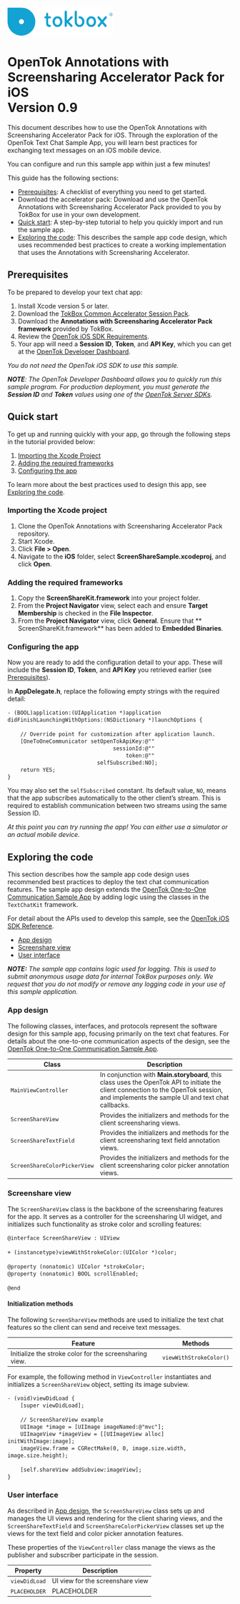 ![logo](../tokbox-logo.png)

# OpenTok Annotations with Screensharing Accelerator Pack for iOS<br/>Version 0.9

This document describes how to use the OpenTok Annotations with Screensharing Accelerator Pack for iOS. Through the exploration of the OpenTok Text Chat Sample App, you will learn best practices for exchanging text messages on an iOS mobile device.

You can configure and run this sample app within just a few minutes!


This guide has the following sections:

- [Prerequisites](#prerequisites): A checklist of everything you need to get started.
- Download the accelerator pack: Download and use the OpenTok Annotations with Screensharing Accelerator Pack provided to you by TokBox for use in your own development.
- [Quick start](#quick-start): A step-by-step tutorial to help you quickly import and run the sample app.
- [Exploring the code](#exploring-the-code): This describes the sample app code design, which uses recommended best practices to create a working implementation that uses the Annotations with Screensharing Accelerator. 

## Prerequisites

To be prepared to develop your text chat app:

1. Install Xcode version 5 or later.
2. Download the [TokBox Common Accelerator Session Pack](https://github.com/opentok/acc-pack-common).
3. Download the **Annotations with Screensharing Accelerator Pack framework** provided by TokBox.
4. Review the [OpenTok iOS SDK Requirements](https://tokbox.com/developer/sdks/ios/).
5. Your app will need a **Session ID**, **Token**, and **API Key**, which you can get at the [OpenTok Developer Dashboard](https://dashboard.tokbox.com/).

_You do not need the OpenTok iOS SDK to use this sample._

_**NOTE**: The OpenTok Developer Dashboard allows you to quickly run this sample program. For production deployment, you must generate the **Session ID** and **Token** values using one of the [OpenTok Server SDKs](https://tokbox.com/developer/sdks/server/)._

## Quick start

To get up and running quickly with your app, go through the following steps in the tutorial provided below:

1. [Importing the Xcode Project](#importing-the-xcode-project)
2. [Adding the required frameworks](#adding-the-required-frameworks)
3. [Configuring the app](#configuring-the-app)

To learn more about the best practices used to design this app, see [Exploring the code](#exploring-the-code).

### Importing the Xcode project

1. Clone the OpenTok Annotations with Screensharing Accelerator Pack repository.
2. Start Xcode. 
3. Click **File > Open**.
4. Navigate to the **iOS** folder, select **ScreenShareSample.xcodeproj**, and click **Open**.


### Adding the required frameworks

1. Copy the **ScreenShareKit.framework** into your project folder. 
2. From the **Project Navigator** view, select each and ensure **Target Membership** is checked in the **File Inspector**.
3. From the **Project Navigator** view, click **General**. Ensure that ** ScreenShareKit.framework** has been added to **Embedded Binaries**.



### Configuring the app

Now you are ready to add the configuration detail to your app. These will include the **Session ID**, **Token**, and **API Key** you retrieved earlier (see [Prerequisites](#prerequisites)).

In **AppDelegate.h**, replace the following empty strings with the required detail:


```objc
- (BOOL)application:(UIApplication *)application didFinishLaunchingWithOptions:(NSDictionary *)launchOptions {

	// Override point for customization after application launch.    
    [OneToOneCommunicator setOpenTokApiKey:@""
                                 sessionId:@""
                                     token:@""
                            selfSubscribed:NO];
  	return YES;
}
```


You may also set the `selfSubscribed` constant. Its default value, `NO`, means that the app subscribes automatically to the other client’s stream. This is required to establish communication between two streams using the same Session ID.

_At this point you can try running the app! You can either use a simulator or an actual mobile device._


## Exploring the code

This section describes how the sample app code design uses recommended best practices to deploy the text chat communication features. The sample app design extends the [OpenTok One-to-One Communication Sample App](https://github.com/opentok/one-to-one-sample-apps) by adding logic using the classes in the `TextChatKit` framework.

For detail about the APIs used to develop this sample, see the [OpenTok iOS SDK Reference](https://tokbox.com/developer/sdks/ios/reference/).

  - [App design](#app-design)
  - [Screenshare view](#screenshare-view)
  - [User interface](#user-interface)

_**NOTE:** The sample app contains logic used for logging. This is used to submit anonymous usage data for internal TokBox purposes only. We request that you do not modify or remove any logging code in your use of this sample application._

### App design

The following classes, interfaces, and protocols represent the software design for this sample app, focusing primarily on the text chat features. For details about the one-to-one communication aspects of the design, see the [OpenTok One-to-One Communication Sample App](https://github.com/opentok/one-to-one-sample-apps).

| Class        | Description  |
| ------------- | ------------- |
| `MainViewController`   | In conjunction with **Main.storyboard**, this class uses the OpenTok API to initiate the client connection to the OpenTok session, and implements the sample UI and text chat callbacks.   |
| `ScreenShareView`   | Provides the initializers and methods for the client screensharing views. |
| `ScreenShareTextField`   | Provides the initializers and methods for the client screensharing text field annotation views. |
| `ScreenShareColorPickerView`   | Provides the initializers and methods for the client screensharing color picker annotation views. |


### Screenshare view

The `ScreenShareView` class is the backbone of the screensharing features for the app. It serves as a controller for the screensharing UI widget, and initializes such functionality as stroke color and scrolling features:

```objc
@interface ScreenShareView : UIView

+ (instancetype)viewWithStrokeColor:(UIColor *)color;

@property (nonatomic) UIColor *strokeColor;
@property (nonatomic) BOOL scrollEnabled;

@end
```


#### Initialization methods

The following `ScreenShareView` methods are used to initialize the text chat features so the client can send and receive text messages.

| Feature        | Methods  |
| ------------- | ------------- |
| Initialize the stroke color for the screensharing view. | `viewWithStrokeColor()` |


For example, the following method in `ViewController` instantiates and initializes a `ScreenShareView` object, setting its image subview.

```objc
- (void)viewDidLoad {
    [super viewDidLoad];
    
    // ScreenShareView example
    UIImage *image = [UIImage imageNamed:@"mvc"];
    UIImageView *imageView = [[UIImageView alloc] initWithImage:image];
    imageView.frame = CGRectMake(0, 0, image.size.width, image.size.height);
    
    [self.shareView addSubview:imageView];
}
```



### User interface

As described in [App design](#app-design), the `ScreenShareView` class sets up and manages the UI views and rendering for the client sharing views, and the `ScreenShareTextField` and `ScreenShareColorPickerView` classes set up the views for the text field and color picker annotation features.


These properties of the `ViewController` class manage the views as the publisher and subscriber participate in the session.

| Property        | Description  |
| ------------- | ------------- |
| `viewDidLoad` | UI view for the screenshare view  |
| `PLACEHOLDER` | PLACEHOLDER  |











